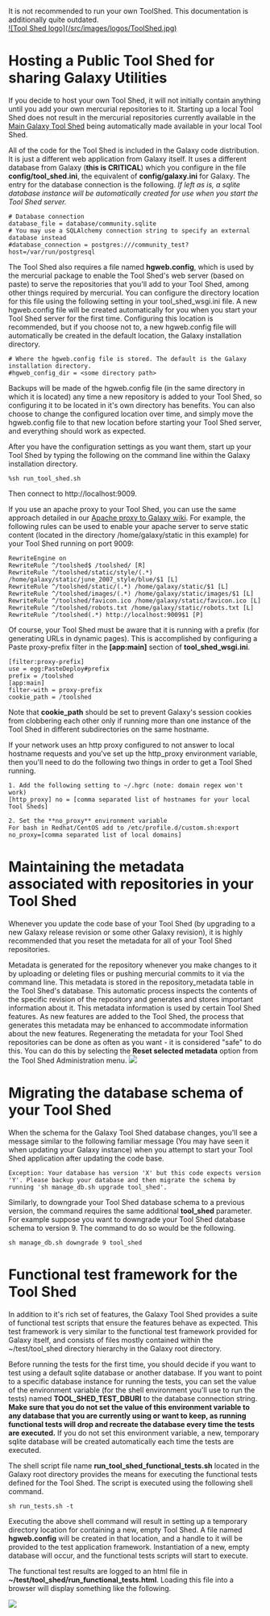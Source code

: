 <div class="alert alert-warning" role="alert">
It is not recommended to run your own ToolShed. This documentation is additionally quite outdated.
</div>


<div class='right'> <a href='/toolshed/'>![Tool Shed logo](/src/images/logos/ToolShed.jpg)</a></div>

# Hosting a Public Tool Shed for sharing Galaxy Utilities

If you decide to host your own Tool Shed, it will not initially contain anything until you add your own mercurial repositories to it. Starting up a local Tool Shed does not result in the mercurial repositories currently available in the [Main Galaxy Tool Shed](http://toolshed.g2.bx.psu.edu) being automatically made available in your local Tool Shed.

All of the code for the Tool Shed is included in the Galaxy code distribution. It is just a different web application from Galaxy itself. It uses a different database from Galaxy (**this is CRITICAL**) which you configure in the file **config/tool_shed.ini**, the equivalent of **config/galaxy.ini** for Galaxy. The entry for the database connection is the following. *If left as is, a sqlite database instance will be automatically created for use when you start the Tool Shed server.*

    # Database connection
    database_file = database/community.sqlite
    # You may use a SQLAlchemy connection string to specify an external database instead
    #database_connection = postgres:///community_test?host=/var/run/postgresql

The Tool Shed also requires a file named **hgweb.config**, which is used by the mercurial package to enable the Tool Shed's web server (based on paste) to serve the repositories that you'll add to your Tool Shed, among other things required by mercurial. You can configure the directory location for this file using the following setting in your tool\_shed\_wsgi.ini file. A new hgweb.config file will be created automatically for you when you start your Tool Shed server for the first time. Configuring this location is recommended, but if you choose not to, a new hgweb.config file will automatically be created in the default location, the Galaxy installation directory.

    # Where the hgweb.config file is stored. The default is the Galaxy installation directory.
    #hgweb_config_dir = <some directory path>

Backups will be made of the hgweb.config file (in the same directory in which it is located) any time a new repository is added to your Tool Shed, so configuring it to be located in it's own directory has benefits. You can also choose to change the configured location over time, and simply move the hgweb.config file to that new location before starting your Tool Shed server, and everything should work as expected.

After you have the configuration settings as you want them, start up your Tool Shed by typing the following on the command line within the Galaxy installation directory.

```%sh run_tool_shed.sh```

Then connect to http://localhost:9009.

If you use an apache proxy to your Tool Shed, you can use the same approach detailed in our [Apache proxy to Galaxy wiki](/src/admin/config/apache-proxy/index.md). For example, the following rules can be used to enable your apache server to serve static content (located in the directory /home/galaxy/static in this example) for your Tool Shed running on port 9009:

    RewriteEngine on
    RewriteRule ^/toolshed$ /toolshed/ [R]
    RewriteRule ^/toolshed/static/style/(.*) /home/galaxy/static/june_2007_style/blue/$1 [L]
    RewriteRule ^/toolshed/static/(.*) /home/galaxy/static/$1 [L]
    RewriteRule ^/toolshed/images/(.*) /home/galaxy/static/images/$1 [L]
    RewriteRule ^/toolshed/favicon.ico /home/galaxy/static/favicon.ico [L]
    RewriteRule ^/toolshed/robots.txt /home/galaxy/static/robots.txt [L]
    RewriteRule ^/toolshed(.*) http://localhost:9009$1 [P]

Of course, your Tool Shed must be aware that it is running with a prefix (for generating URLs in dynamic pages). This is accomplished by configuring a Paste proxy-prefix filter in the **[app:main]** section of **tool\_shed\_wsgi.ini**.

    [filter:proxy-prefix]
    use = egg:PasteDeploy#prefix
    prefix = /toolshed
    [app:main]
    filter-with = proxy-prefix
    cookie_path = /toolshed

Note that **cookie_path** should be set to prevent Galaxy's session cookies from clobbering each other only if running more than one instance of the Tool Shed in different subdirectories on the same hostname.

If your network uses an http proxy configured to not answer to local hostname requests and you've set up the http_proxy environment variable, then you'll need to do the following two things in order to get a Tool Shed running.

    1. Add the following setting to ~/.hgrc (note: domain regex won't work)
    [http_proxy] no = [comma separated list of hostnames for your local Tool Sheds]

    2. Set the **no_proxy** environment variable
    For bash in Redhat/CentOS add to /etc/profile.d/custom.sh:export no_proxy=[comma separated list of local domains]

# Maintaining the metadata associated with repositories in your Tool Shed

Whenever you update the code base of your Tool Shed (by upgrading to a new Galaxy release revision or some other Galaxy revision), it is highly recommended that you reset the metadata for all of your Tool Shed repositories.

Metadata is generated for the repository whenever you make changes to it by uploading or deleting files or pushing mercurial commits to it via the command line. This metadata is stored in the repository_metadata table in the Tool Shed's database. This automatic process inspects the contents of the specific revision of the repository and generates and stores important information about it. This metadata information is used by certain Tool Shed features.
As new features are added to the Tool Shed, the process that generates this metadata may be enhanced to accommodate information about the new features. Regenerating the metadata for your Tool Shed repositories can be done as often as you want - it is considered "safe" to do this. You can do this by selecting the **Reset selected metadata** option from the Tool Shed Administration menu.
![](/src/toolshed/hosting-a-local-toolshed/reset_selected_metadata.png)

# Migrating the database schema of your Tool Shed

When the schema for the Galaxy Tool Shed database changes, you'll see a message similar to the following familiar message (You may have seen it when updating your Galaxy instance) when you attempt to start your Tool Shed application after updating the code base.

```Exception: Your database has version 'X' but this code expects version 'Y'. Please backup your database and then migrate the schema by running 'sh manage_db.sh upgrade tool_shed'.```


Similarly, to downgrade your Tool Shed database schema to a previous version, the command requires the same additional **tool_shed** parameter. For example suppose you want to downgrade your Tool Shed database schema to version 9. The command to do so would be the following.

```sh manage_db.sh downgrade 9 tool_shed```


# Functional test framework for the Tool Shed

In addition to it's rich set of features, the Galaxy Tool Shed provides a suite of functional test scripts that ensure the features behave as expected. This test framework is very similar to the functional test framework provided for Galaxy itself, and consists of files mostly contained within the ~/test/tool_shed directory hierarchy in the Galaxy root directory.

Before running the tests for the first time, you should decide if you want to test using a default sqlite database or another database. If you want to point to a specific database instance for running the tests, you can set the value of the environment variable (for the shell environment you'll use to run the tests) named **TOOL\_SHED\_TEST\_DBURI** to the database connection string. **Make sure that you do not set the value of this environment variable to any database that you are currently using or want to keep, as running functional tests will drop and recreate the database every time the tests are executed.**  If you do not set this environment variable, a new, temporary sqlite database will be created automatically each time the tests are executed.

The shell script file name **run\_tool\_shed\_functional\_tests.sh** located in the Galaxy root directory provides the means for executing the functional tests defined for the Tool Shed. The script is executed using the following shell command.

```sh run_tests.sh -t```


Executing the above shell command will result in setting up a temporary directory location for containing a new, empty Tool Shed. A file named **hgweb.config** will be created in that location, and a handle to it will be provided to the test application framework. Instantiation of a new, empty database will occur, and the functional tests scripts will start to execute.

The functional test results are logged to an html file in **~/test/tool\_shed/run\_functional\_tests.html**. Loading this file into a browser will display something like the following.

![](/src/toolshed/hosting-a-local-toolshed/functional_test_output.png)
